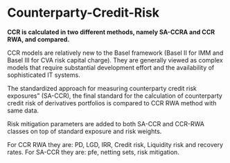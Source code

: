 # Counterparty-Credit-Risk

**CCR is calculated in two different methods, namely SA-CCRA and CCR RWA, and compared.**

CCR models are relatively new to the Basel framework (Basel II for IMM and Basel III for CVA risk capital charge).
They are generally viewed as complex models that require substantial development effort and the availability of sophisticated IT systems.

The standardized approach for measuring counterparty credit risk exposures” (SA-CCR), the final standard for the calculation of counterparty credit risk of derivatives portfolios is compared to CCR RWA method with same data.

Risk mitigation parameters are added to both SA-CCR and CCR-RWA classes on top of standard exposure and risk weights.

For CCR RWA they are: PD, LGD, IRR, Credit risk, Liquidity risk and recovery rates.
For SA-CCR they are: pfe, netting sets, risk mitigation.



